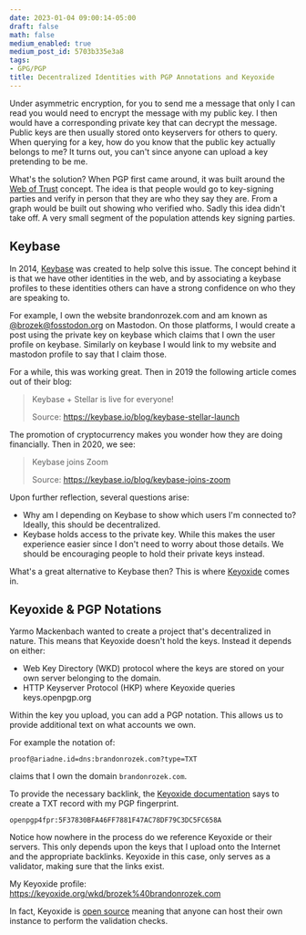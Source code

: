 ```yaml
---
date: 2023-01-04 09:00:14-05:00
draft: false
math: false
medium_enabled: true
medium_post_id: 5703b335e3a8
tags:
- GPG/PGP
title: Decentralized Identities with PGP Annotations and Keyoxide
---
```


Under asymmetric encryption, for you to send me a message that only I can read you would need to encrypt the message with my public key. I then would have a corresponding private key that can decrypt the message. Public keys are then usually stored onto keyservers for others to query. When querying for a key, how do you know that the public key actually belongs to me? It turns out, you can't since anyone can upload a key pretending to be me.

What's the solution? When PGP first came around, it was built around the [Web of Trust](https://en.wikipedia.org/wiki/Web_of_trust) concept. The idea is that people would go to key-signing parties and verify in person that they are who they say they are. From a graph would be built out showing who verified who. Sadly this idea didn't take off. A very small segment of the population attends key signing parties.

## Keybase

In 2014, [Keybase](https://keybase.io/) was created to help solve this issue. The concept behind it is that we have other identities in the web, and by associating a keybase profiles to these identities others can have a strong confidence on who they are speaking to.

For example, I own the website brandonrozek.com and am known as [@brozek@fosstodon.org](https://fosstodon.org/@brozek) on Mastodon. On those platforms, I would create a post using the private key on keybase which claims that I own the user profile on keybase. Similarly on keybase I would link to my website and mastodon profile to say that I claim those.

For a while, this was working great. Then in 2019 the following article comes out of their blog:

> Keybase + Stellar is live for everyone!
>
> Source: https://keybase.io/blog/keybase-stellar-launch

The promotion of cryptocurrency makes you wonder how they are doing financially. Then in 2020, we see:

> Keybase joins Zoom
>
> Source: https://keybase.io/blog/keybase-joins-zoom

Upon further reflection, several questions arise:

- Why am I depending on Keybase to show which users I'm connected to? Ideally, this should be decentralized.
- Keybase holds access to the private key. While this makes the user experience easier since I don't need to worry about those details. We should be encouraging people to hold their private keys instead.

What's a great alternative to Keybase then? This is where [Keyoxide](https://keyoxide.org/) comes in.

## Keyoxide & PGP Notations

Yarmo Mackenbach wanted to create a project that's decentralized in nature. This means that Keyoxide doesn't hold the keys. Instead it depends on either:

- Web Key Directory (WKD) protocol where the keys are stored on your own server belonging to the domain.
- HTTP Keyserver Protocol (HKP) where Keyoxide queries keys.openpgp.org

Within the key you upload, you can add a PGP notation. This allows us to provide additional text on what accounts we own. 

For example the notation of:

```
proof@ariadne.id=dns:brandonrozek.com?type=TXT
```

claims that I own the domain `brandonrozek.com`.

To provide the necessary backlink, the [Keyoxide documentation](https://docs.keyoxide.org/service-providers/dns/) says to create a TXT record with my PGP fingerprint.

```
openpgp4fpr:5F37830BFA46FF7881F47AC78DF79C3DC5FC658A
```

Notice how nowhere in the process do we reference Keyoxide or their servers. This only depends upon the keys that I upload onto the Internet and the appropriate backlinks. Keyoxide in this case, only serves as a validator, making sure that the links exist.

My Keyoxide profile: https://keyoxide.org/wkd/brozek%40brandonrozek.com

In fact, Keyoxide is [open source](https://codeberg.org/keyoxide/) meaning that anyone can host their own instance to perform the validation checks.